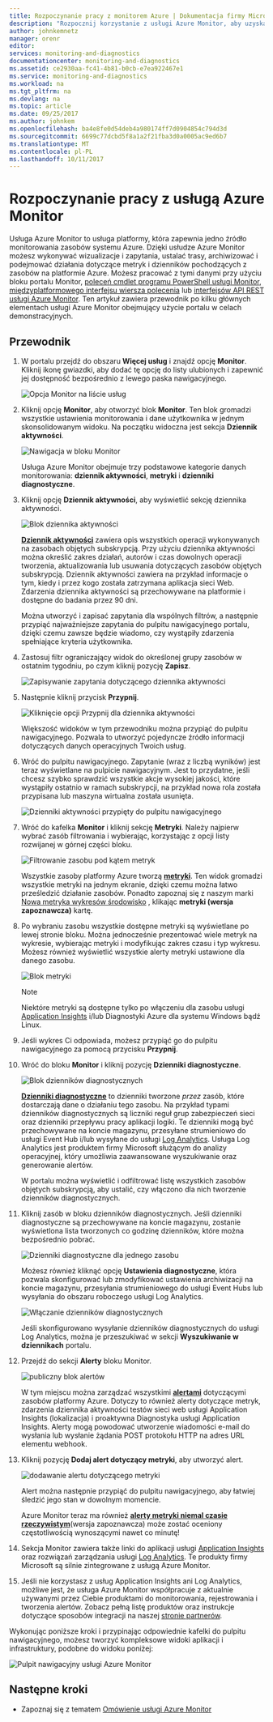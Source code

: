 ```yaml
---
title: Rozpoczynanie pracy z monitorem Azure | Dokumentacja firmy Microsoft
description: "Rozpocznij korzystanie z usługi Azure Monitor, aby uzyskać wgląd w operacje dotyczące zasobów i podejmować działania oparte na danych."
author: johnkemnetz
manager: orenr
editor: 
services: monitoring-and-diagnostics
documentationcenter: monitoring-and-diagnostics
ms.assetid: ce2930aa-fc41-4b81-b0cb-e7ea922467e1
ms.service: monitoring-and-diagnostics
ms.workload: na
ms.tgt_pltfrm: na
ms.devlang: na
ms.topic: article
ms.date: 09/25/2017
ms.author: johnkem
ms.openlocfilehash: ba4e8fe0d54deb4a980174ff7d0904854c794d3d
ms.sourcegitcommit: 6699c77dcbd5f8a1a2f21fba3d0a0005ac9ed6b7
ms.translationtype: MT
ms.contentlocale: pl-PL
ms.lasthandoff: 10/11/2017
---
```

# <a name="get-started-with-azure-monitor"></a>Rozpoczynanie pracy z usługą Azure Monitor
Usługa Azure Monitor to usługa platformy, która zapewnia jedno źródło monitorowania zasobów systemu Azure. Dzięki usłudze Azure Monitor możesz wykonywać wizualizacje i zapytania, ustalać trasy, archiwizować i podejmować działania dotyczące metryk i dzienników pochodzących z zasobów na platformie Azure. Możesz pracować z tymi danymi przy użyciu bloku portalu Monitor, [poleceń cmdlet programu PowerShell usługi Monitor](insights-powershell-samples.md), [międzyplatformowego interfejsu wiersza polecenia](insights-cli-samples.md) lub [interfejsów API REST usługi Azure Monitor](https://msdn.microsoft.com/library/dn931943.aspx). Ten artykuł zawiera przewodnik po kilku głównych elementach usługi Azure Monitor obejmujący użycie portalu w celach demonstracyjnych.

## <a name="walkthrough"></a>Przewodnik
1. W portalu przejdź do obszaru **Więcej usług** i znajdź opcję **Monitor**. Kliknij ikonę gwiazdki, aby dodać tę opcję do listy ulubionych i zapewnić jej dostępność bezpośrednio z lewego paska nawigacyjnego.

    ![Opcja Monitor na liście usług](./media/monitoring-get-started/monitor-more-services.png)
2. Kliknij opcję **Monitor**, aby otworzyć blok **Monitor**. Ten blok gromadzi wszystkie ustawienia monitorowania i dane użytkownika w jednym skonsolidowanym widoku. Na początku widoczna jest sekcja **Dziennik aktywności**.

    ![Nawigacja w bloku Monitor](./media/monitoring-get-started/monitor-blade-nav.png)

    Usługa Azure Monitor obejmuje trzy podstawowe kategorie danych monitorowania: **dziennik aktywności**, **metryki** i **dzienniki diagnostyczne**.
3. Kliknij opcję **Dziennik aktywności**, aby wyświetlić sekcję dziennika aktywności.

    ![Blok dziennika aktywności](./media/monitoring-get-started/monitor-act-log-blade.png)

    [**Dziennik aktywności**](monitoring-overview-activity-logs.md) zawiera opis wszystkich operacji wykonywanych na zasobach objętych subskrypcją. Przy użyciu dziennika aktywności można określić zakres działań, autorów i czas dowolnych operacji tworzenia, aktualizowania lub usuwania dotyczących zasobów objętych subskrypcją. Dziennik aktywności zawiera na przykład informacje o tym, kiedy i przez kogo została zatrzymana aplikacja sieci Web. Zdarzenia dziennika aktywności są przechowywane na platformie i dostępne do badania przez 90 dni.

    Można utworzyć i zapisać zapytania dla wspólnych filtrów, a następnie przypiąć najważniejsze zapytania do pulpitu nawigacyjnego portalu, dzięki czemu zawsze będzie wiadomo, czy wystąpiły zdarzenia spełniające kryteria użytkownika.
4. Zastosuj filtr ograniczający widok do określonej grupy zasobów w ostatnim tygodniu, po czym kliknij pozycję **Zapisz**.

    ![Zapisywanie zapytania dotyczącego dziennika aktywności](./media/monitoring-get-started/monitor-act-log-save.png)
5. Następnie kliknij przycisk **Przypnij**.

    ![Kliknięcie opcji Przypnij dla dziennika aktywności](./media/monitoring-get-started/monitor-act-log-pin.png)

    Większość widoków w tym przewodniku można przypiąć do pulpitu nawigacyjnego. Pozwala to utworzyć pojedyncze źródło informacji dotyczących danych operacyjnych Twoich usług.
6. Wróć do pulpitu nawigacyjnego. Zapytanie (wraz z liczbą wyników) jest teraz wyświetlane na pulpicie nawigacyjnym. Jest to przydatne, jeśli chcesz szybko sprawdzić wszystkie akcje wysokiej jakości, które wystąpiły ostatnio w ramach subskrypcji, na przykład nowa rola została przypisana lub maszyna wirtualna została usunięta.

    ![Dzienniki aktywności przypięty do pulpitu nawigacyjnego](./media/monitoring-get-started/monitor-act-log-db.png)
7. Wróć do kafelka **Monitor** i kliknij sekcję **Metryki**. Należy najpierw wybrać zasób filtrowania i wybierając, korzystając z opcji listy rozwijanej w górnej części bloku.

    ![Filtrowanie zasobu pod kątem metryk](./media/monitoring-get-started/monitor-met-filter.png)

    Wszystkie zasoby platformy Azure tworzą [**metryki**](monitoring-overview-metrics.md). Ten widok gromadzi wszystkie metryki na jednym ekranie, dzięki czemu można łatwo prześledzić działanie zasobów. Ponadto zapoznaj się z naszym marki [Nowa metryka wykresów środowisko](https://aka.ms/azuremonitor/new-metrics-charts) , klikając **metryki (wersja zapoznawcza)** kartę.
8. Po wybraniu zasobu wszystkie dostępne metryki są wyświetlane po lewej stronie bloku. Można jednocześnie prezentować wiele metryk na wykresie, wybierając metryki i modyfikując zakres czasu i typ wykresu. Możesz również wyświetlić wszystkie alerty metryki ustawione dla danego zasobu.

    ![Blok metryki](./media/monitoring-get-started/monitor-metric-blade.png)

   > [!NOTE]
   > Niektóre metryki są dostępne tylko po włączeniu dla zasobu usługi [Application Insights](../application-insights/app-insights-overview.md) i/lub Diagnostyki Azure dla systemu Windows bądź Linux.
   >
   >
9. Jeśli wykres Ci odpowiada, możesz przypiąć go do pulpitu nawigacyjnego za pomocą przycisku **Przypnij**.
10. Wróć do bloku **Monitor** i kliknij pozycję **Dzienniki diagnostyczne**.

    ![Blok dzienników diagnostycznych](./media/monitoring-get-started/monitor-diaglogs-blade.png)

    [**Dzienniki diagnostyczne**](monitoring-overview-of-diagnostic-logs.md) to dzienniki tworzone *przez* zasób, które dostarczają dane o działaniu tego zasobu. Na przykład typami dzienników diagnostycznych są liczniki reguł grup zabezpieczeń sieci oraz dzienniki przepływu pracy aplikacji logiki. Te dzienniki mogą być przechowywane na koncie magazynu, przesyłane strumieniowo do usługi Event Hub i/lub wysyłane do usługi [Log Analytics](../log-analytics/log-analytics-overview.md). Usługa Log Analytics jest produktem firmy Microsoft służącym do analizy operacyjnej, który umożliwia zaawansowane wyszukiwanie oraz generowanie alertów.

    W portalu można wyświetlić i odfiltrować listę wszystkich zasobów objętych subskrypcją, aby ustalić, czy włączono dla nich tworzenie dzienników diagnostycznych.
11. Kliknij zasób w bloku dzienników diagnostycznych. Jeśli dzienniki diagnostyczne są przechowywane na koncie magazynu, zostanie wyświetlona lista tworzonych co godzinę dzienników, które można bezpośrednio pobrać.

    ![Dzienniki diagnostyczne dla jednego zasobu](./media/monitoring-get-started/monitor-diaglogs-detail.png)

    Możesz również kliknąć opcję **Ustawienia diagnostyczne**, która pozwala skonfigurować lub zmodyfikować ustawienia archiwizacji na koncie magazynu, przesyłania strumieniowego do usługi Event Hubs lub wysyłania do obszaru roboczego usługi Log Analytics.

    ![Włączanie dzienników diagnostycznych](./media/monitoring-get-started/monitor-diaglogs-enable.png)

    Jeśli skonfigurowano wysyłanie dzienników diagnostycznych do usługi Log Analytics, można je przeszukiwać w sekcji **Wyszukiwanie w dziennikach** portalu.
12. Przejdź do sekcji **Alerty** bloku Monitor.

    ![publiczny blok alertów](./media/monitoring-get-started/monitor-alerts-nopp.png)

    W tym miejscu można zarządzać wszystkimi [**alertami**](monitoring-overview-alerts.md) dotyczącymi zasobów platformy Azure. Dotyczy to również alerty dotyczące metryk, zdarzenia dziennika aktywności testów sieci web usługi Application Insights (lokalizacja) i proaktywna Diagnostyka usługi Application Insights. Alerty mogą powodować utworzenie wiadomości e-mail do wysłania lub wysłanie żądania POST protokołu HTTP na adres URL elementu webhook.
13. Kliknij pozycję **Dodaj alert dotyczący metryki**, aby utworzyć alert.

    ![dodawanie alertu dotyczącego metryki](./media/monitoring-get-started/monitor-alerts-add.png)

    Alert można następnie przypiąć do pulpitu nawigacyjnego, aby łatwiej śledzić jego stan w dowolnym momencie.

    Azure Monitor teraz ma również [ **alerty metryki niemal czasie rzeczywistym**](https://aka.ms/azuremonitor/near-real-time-alerts)(wersja zapoznawcza) może zostać oceniony częstotliwością wynoszącymi nawet co minutę!
    
14. Sekcja Monitor zawiera także linki do aplikacji usługi [Application Insights](../application-insights/app-insights-overview.md) oraz rozwiązań zarządzania usługi [Log Analytics](../log-analytics/log-analytics-overview.md). Te produkty firmy Microsoft są silnie zintegrowane z usługą Azure Monitor.
15. Jeśli nie korzystasz z usług Application Insights ani Log Analytics, możliwe jest, że usługa Azure Monitor współpracuje z aktualnie używanymi przez Ciebie produktami do monitorowania, rejestrowania i tworzenia alertów. Zobacz pełną listę produktów oraz instrukcje dotyczące sposobów integracji na naszej [stronie partnerów](monitoring-partners.md).

Wykonując poniższe kroki i przypinając odpowiednie kafelki do pulpitu nawigacyjnego, możesz tworzyć kompleksowe widoki aplikacji i infrastruktury, podobne do widoku poniżej:

![Pulpit nawigacyjny usługi Azure Monitor](./media/monitoring-get-started/monitor-final-dash.png)

## <a name="next-steps"></a>Następne kroki
* Zapoznaj się z tematem [Omówienie usługi Azure Monitor](monitoring-overview.md)
